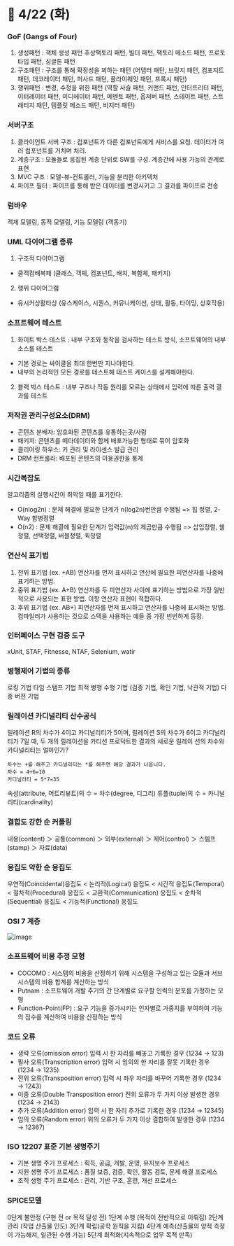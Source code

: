 # 📌 4/22 (화)

### GoF (Gangs of Four)
1. 생성패턴 : 객체 생성 패턴
추상팩토리 패턴, 빌더 패턴, 팩토리 메소드 패턴, 프로토타입 패턴, 싱글톤 패턴
2. 구조패턴 : 구조를 통해 확장성을 꾀하는 패턴
(어댑터 패턴, 브릿지 패턴, 컴포지트 패턴, 데코레이터 패턴, 퍼사드 패턴, 플라이웨잇 패턴, 프록시 패턴)
3. 행위패턴 : 변경, 수정을 위한 패턴
(역할 사슬 패턴, 커맨드 패턴, 인터프리터 패턴, 이터레이터 패턴, 미디에이터 패턴, 메멘토 패턴, 옵저버 패턴, 스테이트 패턴, 스트래티지 패턴, 템플릿 메소드 패턴, 비지터 패턴)

### 서버구조
1. 클라이언트 서버 구조 : 컴포넌트가 다른 컴포넌트에게 서비스를 요청. 데이터가 여러 컴포넌트를 거치며 처리.
2. 계층구조 : 모듈들로 응집된 계층 단위로 SW를 구성. 계층간에 사용 가능의 관계로 표현
3. MVC 구조 : 모델-뷰-컨트롤러, 기능을 분리한 아키텍처
4. 파이프 필터 : 파이프를 통해 받은 데이터를 변경시키고 그 결과를 파이프로 전송

### 럼바우 
객체 모델링, 동적 모델링, 기능 모델링 (객동기)
 
### UML 다이어그램 종류
1. 구조적 다이어그램
- 클객컴배복패 (클래스, 객체, 컴포넌트, 배치, 복합체, 패키지)
2. 행위 다이어그램
- 유시커상활타상 (유스케이스, 시퀀스, 커뮤니케이션, 상태, 활동, 타이밍, 상호작용)

### 소프트웨어 테스트
1. 화이트 박스 테스트 : 내부 구조와 동작을 검사하는 테스트 방식, 소프트웨어의 내부 소스를 테스트
- 기본 경로는 싸이클을 최대 한번만 지나야한다.
- 내부의 논리적인 모든 경로를 테스트해 테스트 케이스를 설계해야한다.
2. 블랙 박스 테스트 : 내부 구조나 작동 원리를 모르는 상태에서 입력에 따른 출력 결과를 테스트

### 저작권 관리구성요소(DRM)
- 콘텐츠 분배자: 암호화된 콘텐츠를 유통하는곳/사람
- 패키저: 콘텐츠를 메타데이터와 함께 배포가능한 형태로 묶어 암호화
- 클리어링 하우스: 키 관리 및 라이센스 발급 관리
- DRM 컨트롤러: 배포된 콘텐츠의 이용권한을 통제

### 시간복잡도 
알고리즘의 실행시간이 최악일 때를 표기한다.
- O(nlog2n) : 문제 해결에 필요한 단계가 n(log2n)번만큼 수행됨 => 힙 정렬, 2-Way 합병정렬
- O(n2) : 문제 해결에 필요한 단계가 입력값(n)의 제곱만큼 수행됨 => 삽입정렬, 쉘정렬, 선택정렬, 버블정렬, 퀵정렬

### 연산식 표기법
1. 전위 표기법 (ex. +AB)
연산자를 먼저 표시하고 연산에 필요한 피연산자를 나중에 표기하는 방법.
2. 중위 표기법 (ex. A+B)
연산자를 두 피연산자 사이에 표기하는 방법으로 가장 일반적으로 사용되는 표현 방법.
이항 연산자 표현이 적합하다.
3. 후위 표기법 (ex. AB+)
피연산자를 먼저 표시하고 연산자를 나중에 표시하는 방법.
컴파일러가 사용하는 것으로 스택을 사용하는 예들 중 가장 빈번하게 등장.

### 인터페이스 구현 검증 도구
xUnit, STAF, Fitnesse, NTAF, Selenium, watir

### 병행제어 기법의 종류
로킹 기법
타임 스탬프 기법
최적 병행 수행 기법 (검증 기법, 확인 기법, 낙관적 기법)
다중 버전 기법

### 릴레이션 카디널리티 산수공식
릴레이션 R의 차수가 4이고 카디널리티가 5이며, 릴레이션 S의 차수가 6이고 카디널리티가 7일 때, 두 개의 릴레이션을 카티션 프로덕트한 결과의 새로운 릴레이 션의 차수와 카디널리티는 얼마인가?

```
차수는 +를 해주고 카디널리티는 *를 해주면 해당 결과가 나옵니다.
차수 = 4+6=10
카디널리티 = 5*7=35
```

속성(attribute, 어트리뷰트)의 수 = 차수(degree, 디그리)
튜플(tuple)의 수 = 카니널리티(cardinality)

### 결합도 강한 순 커플링
내용(content) ＞ 공통(common) ＞ 외부(external) ＞ 제어(control) ＞ 스템프(stamp) ＞ 자료(data)

### 응집도 약한 순 응집도
우연적(Coincidental)응집도 < 논리적(Logical) 응집도 < 시간적 응집도(Temporal) < 절차적(Procedural) 응집도 < 교환적(Communication) 응집도 < 순차적(Sequential) 응집도 < 기능적(Functional) 응집도

### OSI 7 계층
![image](https://github.com/user-attachments/assets/14faa319-d9e5-49a1-83f3-d7860cef6a09)


### 소프트웨어 비용 추정 모형
- COCOMO : 시스템의 비용을 산정하기 위해 시스템을 구성하고 있는 모듈과 서브 시스템의 비용 합계를 계산하는 방식
- Putnam : 소프트웨어 개발 주기의 간 단계별로 요구할 인력의 분포를 가정하는 모형
- Function-Point(FP) : 요구 기능을 증가시키는 인자별로 가중치를 부여하여 기능의 점수를 계산하여 비용을 산정하는 방식

### 코드 오류 
- 생략 오류(omission error)
입력 시 한 자리를 빼놓고 기록한 경우
(1234 → 123)
- 필사 오류(Transcription error)
입력 시 임의의 한 자리를 잘못 기록한 경우
(1234 → 1235)
- 전위 오류(Transposition error)
입력 시 좌우 자리를 바꾸어 기록한 경우
(1234 → 1243)
- 이중 오류(Double Transposition error)
전위 오류가 두 가지 이상 발생한 경우
(1234 → 2143)
- 추가 오류(Addition error)
입력 시 한 자리 추가로 기록한 경우
(1234 → 12345)
- 임의 오류(Random error)
위의 오류가 두 가지 이상 결합하여 발생한 경우
(1234 → 12367)

### ISO 12207  표준 기본 생명주기 
- 기본 생명 주기 프로세스 : 획득, 공급, 개발, 운영, 유지보수 프로세스
- 지원 생명 주기 프로세스 : 품질 보증, 검증, 확인, 활동 검토, 문제 해결 프로세스
- 조직 생명 주기 프로세스 : 관리, 기반 구조, 훈련, 개선 프로세스

### SPICE모델
0단계 불안정 (구현 전 or 목적 달성 전)
1단계 수행 (목적이 전반적으로 이뤄짐)
2단계 관리 (작업 산출물 인도)
3단계 확립(공학 원칙을 지킴)
4단계 예측(산출물의 양적 측정이 가능해져, 일관된 수행 가능)
5단계 최적화(지속적으로 업무 목적 만족)
